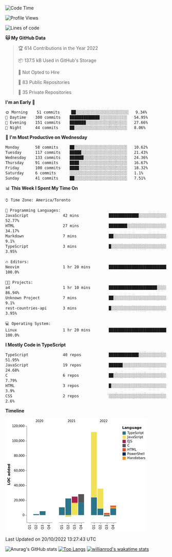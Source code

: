 <!--START_SECTION:waka-->
![Code Time](http://img.shields.io/badge/Code%20Time-293%20hrs%2031%20mins-blue)

![Profile Views](http://img.shields.io/badge/Profile%20Views-8-blue)

![Lines of code](https://img.shields.io/badge/From%20Hello%20World%20I%27ve%20Written-252%20Thousand%20lines%20of%20code-blue)

**🐱 My GitHub Data** 

> 🏆 614 Contributions in the Year 2022
 > 
> 📦 137.5 kB Used in GitHub's Storage 
 > 
> 🚫 Not Opted to Hire
 > 
> 📜 83 Public Repositories 
 > 
> 🔑 35 Private Repositories  
 > 
**I'm an Early 🐤** 

```text
🌞 Morning    51 commits     ██░░░░░░░░░░░░░░░░░░░░░░░   9.34% 
🌆 Daytime    300 commits    █████████████░░░░░░░░░░░░   54.95% 
🌃 Evening    151 commits    ███████░░░░░░░░░░░░░░░░░░   27.66% 
🌙 Night      44 commits     ██░░░░░░░░░░░░░░░░░░░░░░░   8.06%

```
📅 **I'm Most Productive on Wednesday** 

```text
Monday       58 commits     ██░░░░░░░░░░░░░░░░░░░░░░░   10.62% 
Tuesday      117 commits    █████░░░░░░░░░░░░░░░░░░░░   21.43% 
Wednesday    133 commits    ██████░░░░░░░░░░░░░░░░░░░   24.36% 
Thursday     91 commits     ████░░░░░░░░░░░░░░░░░░░░░   16.67% 
Friday       100 commits    ████░░░░░░░░░░░░░░░░░░░░░   18.32% 
Saturday     6 commits      ░░░░░░░░░░░░░░░░░░░░░░░░░   1.1% 
Sunday       41 commits     ██░░░░░░░░░░░░░░░░░░░░░░░   7.51%

```


📊 **This Week I Spent My Time On** 

```text
⌚︎ Time Zone: America/Toronto

💬 Programming Languages: 
JavaScript               42 mins             █████████████░░░░░░░░░░░░   52.77% 
HTML                     27 mins             ████████░░░░░░░░░░░░░░░░░   34.17% 
Markdown                 7 mins              ██░░░░░░░░░░░░░░░░░░░░░░░   9.1% 
TypeScript               3 mins              █░░░░░░░░░░░░░░░░░░░░░░░░   3.95%

🔥 Editors: 
Neovim                   1 hr 20 mins        █████████████████████████   100.0%

🐱‍💻 Projects: 
a4                       1 hr 10 mins        █████████████████████░░░░   86.94% 
Unknown Project          7 mins              ██░░░░░░░░░░░░░░░░░░░░░░░   9.1% 
rest-countries-api       3 mins              █░░░░░░░░░░░░░░░░░░░░░░░░   3.95%

💻 Operating System: 
Linux                    1 hr 20 mins        █████████████████████████   100.0%

```

**I Mostly Code in TypeScript** 

```text
TypeScript               40 repos            █████████████░░░░░░░░░░░░   51.95% 
JavaScript               19 repos            ██████░░░░░░░░░░░░░░░░░░░   24.68% 
C                        6 repos             ██░░░░░░░░░░░░░░░░░░░░░░░   7.79% 
HTML                     3 repos             █░░░░░░░░░░░░░░░░░░░░░░░░   3.9% 
CSS                      2 repos             ░░░░░░░░░░░░░░░░░░░░░░░░░   2.6%

```


**Timeline**

![Chart not found](https://raw.githubusercontent.com/wise-introvert/wise-introvert/master/charts/bar_graph.png) 


 Last Updated on 20/10/2022 13:27:43 UTC
<!--END_SECTION:waka-->

![Anurag's GitHub stats](https://github-readme-stats.vercel.app/api?username=wise-introvert&count_private=true&show_icons=true)
[![Top Langs](https://github-readme-stats.vercel.app/api/top-langs/?username=wise-introvert&langs_count=10)](https://github.com/anuraghazra/github-readme-stats)
[![willianrod's wakatime stats](https://github-readme-stats.vercel.app/api/wakatime?username=wiseintrovert)](https://github.com/anuraghazra/github-readme-stats)
